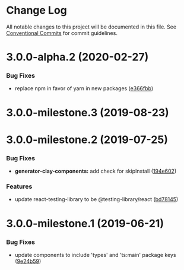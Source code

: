 # Change Log

All notable changes to this project will be documented in this file.
See [Conventional Commits](https://conventionalcommits.org) for commit guidelines.

# 3.0.0-alpha.2 (2020-02-27)

### Bug Fixes

-   replace npm in favor of yarn in new packages ([e366fbb](https://github.com/liferay/clay/tree/master/packages/generator-clay-component/commit/e366fbb))

# 3.0.0-milestone.3 (2019-08-23)

# 3.0.0-milestone.2 (2019-07-25)

### Bug Fixes

-   **generator-clay-components:** add check for skipInstall ([194e602](https://github.com/liferay/clay/tree/master/packages/generator-clay-component/commit/194e602))

### Features

-   update react-testing-library to be @testing-library/react ([bd78145](https://github.com/liferay/clay/tree/master/packages/generator-clay-component/commit/bd78145))

# 3.0.0-milestone.1 (2019-06-21)

### Bug Fixes

-   update components to include 'types' and 'ts:main' package keys ([9e24b59](https://github.com/liferay/clay/tree/master/packages/generator-clay-component/commit/9e24b59))
